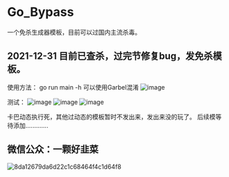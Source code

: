 # Go_Bypass
一个免杀生成器模板，目前可以过国内主流杀毒。
## 2021-12-31 目前已查杀，过完节修复bug，发免杀模板。
使用方法：
go run main -h
可以使用Garbel混淆
![image](https://user-images.githubusercontent.com/82130343/147438586-2ec0c4d5-2e8b-4689-a203-1236afc44f2e.png)

测试：
![image](https://user-images.githubusercontent.com/82130343/147438635-5e21dca8-0c4d-4411-b9a9-cf7b90a5cdef.png)
![image](https://user-images.githubusercontent.com/82130343/147439823-74e517c7-6a88-4200-b87a-e2e466eaded9.png)
![image](https://user-images.githubusercontent.com/82130343/147440093-8751c92a-e971-4399-b5aa-4b7e843d9f75.png)

卡巴动态执行死，其他过动态的模板暂时不发出来，发出来没的玩了。
后续模等待添加.............
## 微信公众：一颗好韭菜
![8da12679da6d22c1c68464f4c1d64f8](https://user-images.githubusercontent.com/82130343/147440529-e6efd14d-6d2b-4161-9e9e-3543877539cb.jpg)
